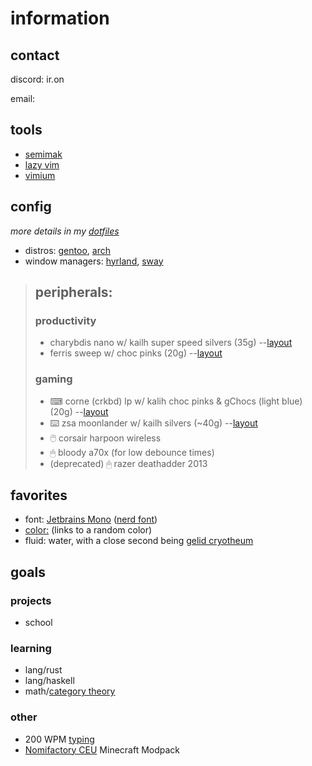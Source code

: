 # information

## contact

discord: ir.on

email: 

## tools

- [semimak](https://github.com/semilin/semimak)
- [lazy vim](http://www.lazyvim.org/) 
- [vimium](https://vimium.github.io/)

## config
*more details in my [dotfiles](https://github.com/i-r-o-n/dotfiles)*

- distros: [gentoo](https://gentoo.org), [arch](https://archlinux.org)
- window managers: [hyrland](https://hyprland.org),  [sway](https://swaywm.org/)

> ## peripherals:
> 
> ### productivity
> 
> - charybdis nano w/ kailh super speed silvers (35g) --[layout](https://github.com/i-r-o-n/dotfiles/blob/main/qmk/keymaps/charybdis/keymap.c)
> - ferris sweep w/ choc pinks (20g) --[layout](https://github.com/i-r-o-n/dotfiles/blob/main/qmk/keymaps/sweep/keymap.c)
>   
> ### gaming
> 
> - ⌨ corne (crkbd) lp w/ kalih choc pinks & gChocs (light blue) (20g) --[layout](https://github.com/i-r-o-n/dotfiles/blob/main/qmk/keymaps/corne/keymap.c)
> - ⌨️ zsa moonlander w/ kailh silvers (~40g) --[layout](https://configure.zsa.io/embed/moonlander/layouts/RWWdl/latest/0)
> - 🖱️ corsair harpoon wireless
> - 🖱 bloody a70x (for low debounce times)
> - (deprecated) 🖱 razer deathadder 2013

## favorites

- font: [Jetbrains Mono](https://www.jetbrains.com/lp/mono/) ([nerd font](https://github.com/ryanoasis/nerd-fonts/releases/))
- [color:](http://randomcolour.com/) (links to a random color)
- fluid: water, with a close second being [gelid cryotheum](https://ftbwiki.org/Gelid_Cryotheum)

## goals

### projects

- school

### learning

- lang/rust
- lang/haskell
- math/[category theory](https://youtu.be/I8LbkfSSR58)

### other

- 200 WPM [typing](https://monkeytype.com/profile/Iron)
- [Nomifactory CEU](https://github.com/Nomi-CEu/Nomi-CEu) Minecraft Modpack
